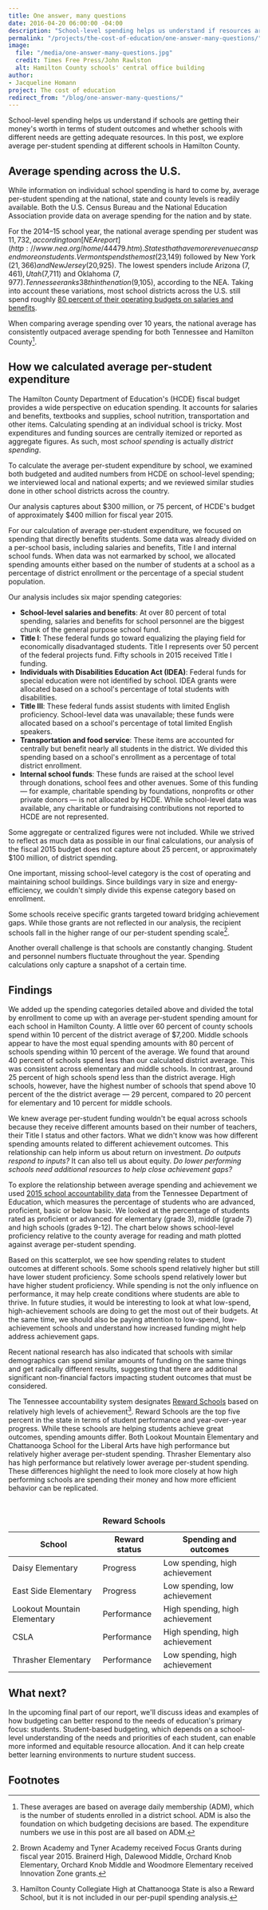 ```yaml
---
title: One answer, many questions
date: 2016-04-20 06:00:00 -04:00
description: "School-level spending helps us understand if resources are being equitably distributed. We look at per-student spending in Hamilton County public schools."
permalink: "/projects/the-cost-of-education/one-answer-many-questions/"
image:
  file: "/media/one-answer-many-questions.jpg"
  credit: Times Free Press/John Rawlston
  alt: Hamilton County schools' central office building
author:
- Jacqueline Homann
project: The cost of education
redirect_from: "/blog/one-answer-many-questions/"
---
```


School-level spending helps us understand if schools are getting their money's worth in terms of student outcomes and whether schools with different needs are getting adequate resources. In this post, we explore average per-student spending at different schools in Hamilton County.

## Average spending across the U.S.

While information on individual school spending is hard to come by, average per-student spending at the national, state and county levels is readily available. Both the U.S. Census Bureau and the National Education Association provide data on average spending for the nation and by state.

For the 2014–15 school year, the national average spending per student was $11,732, according to an [NEA report](http://www.nea.org/home/44479.htm). States that have more revenue can spend more on students. Vermont spends the most ($23,149) followed by New York ($21,366) and New Jersey ($20,925). The lowest spenders include Arizona ($7,461), Utah ($7,711) and Oklahoma ($7,977). Tennessee ranks 38th in the nation ($9,105), according to the NEA. Taking into account these variations, most school districts across the U.S. still spend roughly [80 percent of their operating budgets on salaries and benefits](http://www.edexcellencemedia.net/Metro-DC-School-Spending-Explorer/).

When comparing average spending over 10 years, the national average has consistently outpaced average spending for both Tennessee and Hamilton County[^1].

<div id="map"></div>
<div id="barchart"></div>

## How we calculated average per-student expenditure

The Hamilton County Department of Education's (HCDE) fiscal budget provides a wide perspective on education spending. It accounts for salaries and benefits, textbooks and supplies, school nutrition, transportation and other items. Calculating spending at an individual school is tricky. Most expenditures and funding sources are centrally itemized or reported as aggregate figures. As such, most _school spending_ is actually _district spending_. 

To calculate the average per-student expenditure by school, we examined both budgeted and audited numbers from HCDE on school-level spending; we interviewed local and national experts; and we reviewed similar studies done in other school districts across the country. 

Our analysis captures about $300 million, or 75 percent, of HCDE's budget of approximately $400 million for fiscal year 2015. 

For our calculation of average per-student expenditure, we focused on spending that directly benefits students. Some data was already divided on a per-school basis, including salaries and benefits, Title I and internal school funds. When data was not earmarked by school, we allocated spending amounts either based on the number of students at a school as a percentage of district enrollment or the percentage of a special student population.

Our analysis includes six major spending categories:


+ **School-level salaries and benefits**: At over 80 percent of total spending, salaries and benefits for school personnel are the biggest chunk of the general purpose school fund.
+ **Title I**: These federal funds go toward equalizing the playing field for economically disadvantaged students. Title I represents over 50 percent of the federal projects fund. Fifty schools in 2015 received Title I funding.
+ **Individuals with Disabilities Education Act (IDEA)**: Federal funds for special education were not identified by school. IDEA grants were allocated based on a school's percentage of total students with disabilities.
+ **Title III**: These federal funds assist students with limited English proficiency. School-level data was unavailable; these funds were allocated based on a school's percentage of total limited English speakers.
+ **Transportation and food service**: These items are accounted for centrally but benefit nearly all students in the district. We divided this spending based on a school's enrollment as a percentage of total district enrollment.
+ **Internal school funds**: These funds are raised at the school level through donations, school fees and other avenues. Some of this funding — for example, charitable spending by foundations, nonprofits or other private donors — is not allocated by HCDE. While school-level data was available, any charitable or fundraising contributions not reported to HCDE are not represented.


Some aggregate or centralized figures were not included. While we strived to reflect as much data as possible in our final calculations, our analysis of the fiscal 2015 budget does not capture about 25 percent, or approximately $100 million, of district spending. 

One important, missing school-level category is the cost of operating and maintaining school buildings. Since buildings vary in size and energy-efficiency, we couldn't simply divide this expense category based on enrollment. 

Some schools receive specific grants targeted toward bridging achievement gaps. While those grants are not reflected in our analysis, the recipient schools fall in the higher range of our per-student spending scale[^2].

Another overall challenge is that schools are constantly changing. Student and personnel numbers fluctuate throughout the year. Spending calculations only capture a snapshot of a certain time.

## Findings

We added up the spending categories detailed above and divided the total by enrollment to come up with an average per-student spending amount for each school in Hamilton County. A little over 60 percent of county schools spend within 10 percent of the district average of $7,200. Middle schools appear to have the most equal spending amounts with 80 percent of schools spending within 10 percent of the average. We found that around 40 percent of schools spend less than our calculated district average. This was consistent across elementary and middle schools. In contrast, around 25 percent of high schools spend less than the district average. High schools, however, have the highest number of schools that spend above 10 percent of the the district average — 29 percent, compared to 20 percent for elementary and 10 percent for middle schools.

<div id="normalized-barchart"></div>

We knew average per-student funding wouldn't be equal across schools because they receive different amounts based on their number of teachers, their Title I status and other factors. What we didn't know was how different spending amounts related to different achievement outcomes. This relationship can help inform us about return on investment. _Do outputs respond to inputs?_ It can also tell us about equity. _Do lower performing schools need additional resources to help close achievement gaps?_

To explore the relationship between average spending and achievement we used [2015 school accountability data](https://www.tn.gov/education/topic/data-downloads) from the Tennessee Department of Education, which measures the percentage of students who are advanced, proficient, basic or below basic. We looked at the percentage of students rated as proficient or advanced for elementary (grade 3), middle (grade 7) and high schools (grades 9-12). The chart below shows school-level proficiency relative to the county average for reading and math plotted against average per-student spending.

<div id="quadrant"></div>

Based on this scatterplot, we see how spending relates to student outcomes at different schools. Some schools spend relatively higher but still have lower student proficiency. Some schools spend relatively lower but have higher student proficiency. While spending is not the only influence on performance, it may help create conditions where students are able to thrive. In future studies, it would be interesting to look at what low-spend, high-achievement schools are doing to get the most out of their budgets. At the same time, we should also be paying attention to low-spend, low-achievement schools and understand how increased funding might help address achievement gaps.

Recent national research has also indicated that schools with similar demographics can spend similar amounts of funding on the same things and get radically different results, suggesting that there are additional significant non-financial factors impacting student outcomes that must be considered.

The Tennessee accountability system designates [Reward Schools](https://www.tn.gov/education/article/2015-school-accountability) based on relatively high levels of achievement[^3]. Reward Schools are the top five percent in the state in terms of student performance and year-over-year progress. While these schools are helping students achieve great outcomes, spending amounts differ. Both Lookout Mountain Elementary and Chattanooga School for the Liberal Arts have high performance but relatively higher average per-student spending. Thrasher Elementary also has high performance but relatively lower average per-student spending. These differences highlight the need to look more closely at how high performing schools are spending their money and how more efficient behavior can be replicated.

<table>
  <caption><strong>Reward Schools</strong></caption>
  <br>
  <thead>
    <tr>
      <th>School</th>
      <th>Reward status</th>
      <th>Spending and outcomes</th>
    </tr>  
  </thead>
  <tbody>
    <tr>
        <td>Daisy Elementary</td>
        <td>Progress</td>
        <td>Low spending, high achievement</td>
    </tr>
    <tr>
        <td>East Side Elementary</td>
        <td>Progress</td>
        <td>Low spending, low achievement</td>
    </tr>
    <tr>
        <td>Lookout Mountain Elementary</td>
        <td>Performance</td>
        <td>High spending, high achievement</td>
    </tr>
    <tr>
        <td>CSLA</td>
        <td>Performance</td>
        <td>High spending, high achievement</td>
    </tr>
    <tr>
        <td>Thrasher Elementary</td>
        <td>Performance</td>
        <td>Low spending, high achievement</td>
    </tr>
  </tbody>
</table>

## What next?

In the upcoming final part of our report, we'll discuss ideas and examples of how budgeting can better respond to the needs of education's primary focus: students. Student-based budgeting, which depends on a school-level understanding of the needs and priorities of each student, can enable more informed and equitable resource allocation. And it can help create better learning environments to nurture student success.

## Footnotes

[^1]: These averages are based on average daily membership (ADM), which is the number of students enrolled in a district school. ADM is also the foundation on which budgeting decisions are based. The expenditure numbers we use in this post are all based on ADM.
[^2]:  Brown Academy and Tyner Academy received Focus Grants during fiscal year 2015. Brainerd High, Dalewood Middle, Orchard Knob Elementary, Orchard Knob Middle and Woodmore Elementary received Innovation Zone grants.
[^3]: Hamilton County Collegiate High at Chattanooga State is also a Reward School, but it is not included in our per-pupil spending analysis.

<script src="https://cdnjs.cloudflare.com/ajax/libs/pym/0.4.5/pym.min.js"></script>
<script>
new pym.Parent("map", "http://graphics.metroideas.org/maps/us-education-spending-per-student/", {});
new pym.Parent("barchart", "http://graphics.metroideas.org/charts/education-spending-comparison/", {});
new pym.Parent("normalized-barchart", "http://graphics.metroideas.org/charts/hcde-spending-compared-to-average/", {});
new pym.Parent("quadrant", "http://graphics.metroideas.org/charts/scatterplot-hcde-spending-accountability/", {});
</script>
